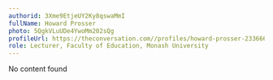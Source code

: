 ```yaml
---
authorid: 3Xme9EtjeUY2Ky8qswaMmI
fullName: Howard Prosser
photo: 5QgkVLuUDe4YwoMm202sQg
profileUrl: https://theconversation.com//profiles/howard-prosser-233666
role: Lecturer, Faculty of Education, Monash University
---
```

No content found